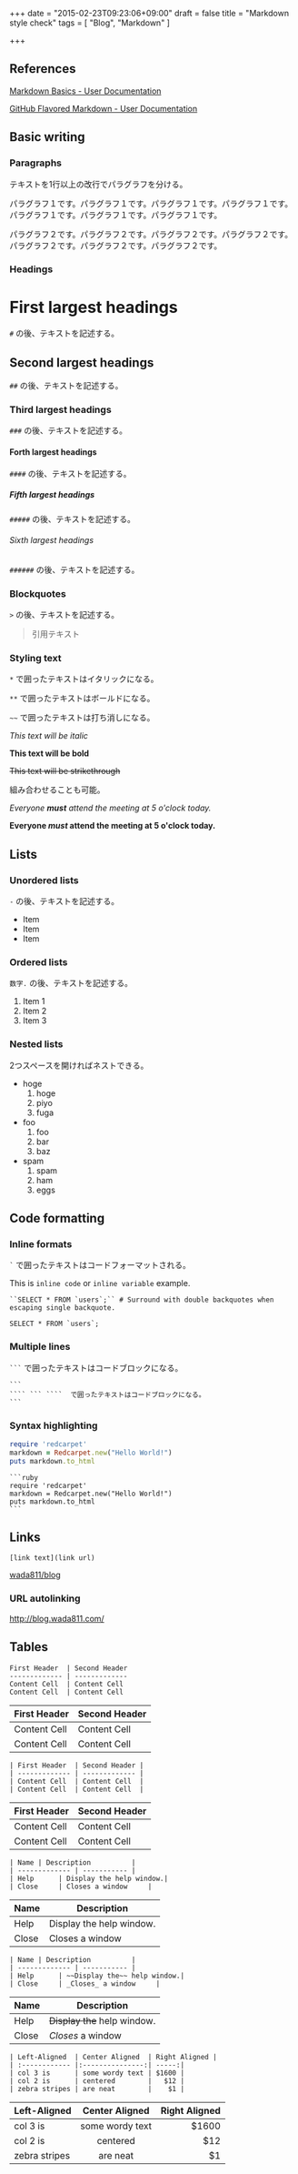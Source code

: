 +++
date = "2015-02-23T09:23:06+09:00"
draft = false
title = "Markdown style check"
tags = [
    "Blog",
    "Markdown"
]

+++

## References

[Markdown Basics - User Documentation](https://help.github.com/articles/markdown-basics/)

[GitHub Flavored Markdown - User Documentation](https://help.github.com/articles/github-flavored-markdown/)

## Basic writing

### Paragraphs

テキストを1行以上の改行でパラグラフを分ける。

パラグラフ１です。パラグラフ１です。パラグラフ１です。パラグラフ１です。パラグラフ１です。パラグラフ１です。パラグラフ１です。

パラグラフ２です。パラグラフ２です。パラグラフ２です。パラグラフ２です。パラグラフ２です。パラグラフ２です。パラグラフ２です。


### Headings

# First largest headings
`#` の後、テキストを記述する。

## Second largest headings
`##` の後、テキストを記述する。

### Third largest headings
`###` の後、テキストを記述する。

#### Forth largest headings
`####` の後、テキストを記述する。

##### Fifth largest headings
`#####` の後、テキストを記述する。

###### Sixth largest headings
`######` の後、テキストを記述する。

### Blockquotes

`>` の後、テキストを記述する。

> 引用テキスト

### Styling text

`*` で囲ったテキストはイタリックになる。

`**` で囲ったテキストはボールドになる。

`~~` で囲ったテキストは打ち消しになる。

*This text will be italic*

**This text will be bold**

~~This text will be strikethrough~~

組み合わせることも可能。

*Everyone **must** attend the meeting at 5 o'clock today.*

**Everyone *must* attend the meeting at 5 o'clock today.**


## Lists

### Unordered lists

`-` の後、テキストを記述する。

- Item
- Item
- Item

### Ordered lists

`数字.` の後、テキストを記述する。

1. Item 1
2. Item 2
3. Item 3

### Nested lists

2つスペースを開ければネストできる。

- hoge
    1. hoge
    2. piyo
    3. fuga
- foo
    1. foo
    2. bar
    3. baz
- spam
    1. spam
    2. ham
    3. eggs

## Code formatting

### Inline formats

`` ` `` で囲ったテキストはコードフォーマットされる。

This is `inline code` or `inline variable` example.

    ``SELECT * FROM `users`;`` # Surround with double backquotes when escaping single backquote.

``SELECT * FROM `users`;``

### Multiple lines

```` ``` ````  で囲ったテキストはコードブロックになる。

````
```
```` ``` ````  で囲ったテキストはコードブロックになる。
```
````

### Syntax highlighting

```ruby
require 'redcarpet'
markdown = Redcarpet.new("Hello World!")
puts markdown.to_html
```

````
```ruby
require 'redcarpet'
markdown = Redcarpet.new("Hello World!")
puts markdown.to_html
```
````

## Links

`[link text](link url)`

[wada811/blog](http://blog.wada811.com/)

### URL autolinking

http://blog.wada811.com/

## Tables

```
First Header  | Second Header
------------- | -------------
Content Cell  | Content Cell
Content Cell  | Content Cell
```
First Header  | Second Header
------------- | -------------
Content Cell  | Content Cell
Content Cell  | Content Cell

```
| First Header  | Second Header |
| ------------- | ------------- |
| Content Cell  | Content Cell  |
| Content Cell  | Content Cell  |
```
| First Header  | Second Header |
| ------------- | ------------- |
| Content Cell  | Content Cell  |
| Content Cell  | Content Cell  |

```
| Name | Description          |
| ------------- | ----------- |
| Help      | Display the help window.|
| Close     | Closes a window     |
```
| Name | Description          |
| ------------- | ----------- |
| Help      | Display the help window.|
| Close     | Closes a window     |

```
| Name | Description          |
| ------------- | ----------- |
| Help      | ~~Display the~~ help window.|
| Close     | _Closes_ a window     |
```
| Name | Description          |
| ------------- | ----------- |
| Help      | ~~Display the~~ help window.|
| Close     | _Closes_ a window     |

```
| Left-Aligned  | Center Aligned  | Right Aligned |
| :------------ |:---------------:| -----:|
| col 3 is      | some wordy text | $1600 |
| col 2 is      | centered        |   $12 |
| zebra stripes | are neat        |    $1 |
```
| Left-Aligned  | Center Aligned  | Right Aligned |
| :------------ |:---------------:| -----:|
| col 3 is      | some wordy text | $1600 |
| col 2 is      | centered        |   $12 |
| zebra stripes | are neat        |    $1 |

